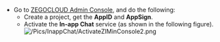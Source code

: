 - Go to [ZEGOCLOUD Admin Console](https://console.zegocloud.com), and do the following:
  - Create a project, get the **AppID** and **AppSign**.
  - Activate the **In-app Chat** service (as shown in the following figure).
![/Pics/InappChat/ActivateZIMinConsole2.png](/Pics/InappChat/ActivateZIMinConsole2.png)















